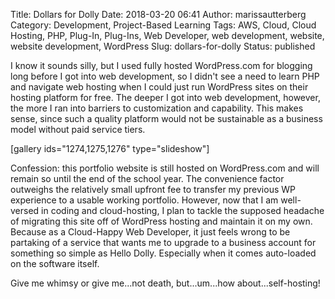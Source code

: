 Title: Dollars for Dolly
Date: 2018-03-20 06:41
Author: marissautterberg
Category: Development, Project-Based Learning
Tags: AWS, Cloud, Cloud Hosting, PHP, Plug-In, Plug-Ins, Web Developer, web development, website, website development, WordPress
Slug: dollars-for-dolly
Status: published

I know it sounds silly, but I used fully hosted WordPress.com for
blogging long before I got into web development, so I didn't see a need
to learn PHP and navigate web hosting when I could just run WordPress
sites on their hosting platform for free. The deeper I got into web
development, however, the more I ran into barriers to customization and
capability. This makes sense, since such a quality platform would not be
sustainable as a business model without paid service tiers.

\[gallery ids="1274,1275,1276" type="slideshow"\]

Confession: this portfolio website is still hosted on WordPress.com and
will remain so until the end of the school year. The convenience factor
outweighs the relatively small upfront fee to transfer my previous WP
experience to a usable working portfolio. However, now that I am
well-versed in coding and cloud-hosting, I plan to tackle the supposed
headache of migrating this site off of WordPress hosting and maintain it
on my own. Because as a Cloud-Happy Web Developer, it just feels wrong
to be partaking of a service that wants me to upgrade to a business
account for something so simple as Hello Dolly. Especially when it comes
auto-loaded on the software itself.

Give me whimsy or give me...not death, but...um...how
about...self-hosting!
